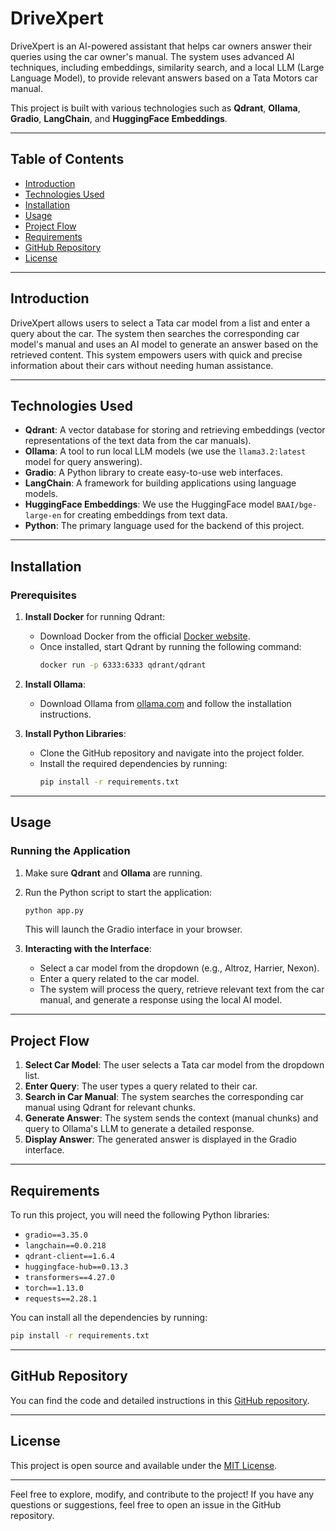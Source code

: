 # DriveXpert

DriveXpert is an AI-powered assistant that helps car owners answer their queries using the car owner's manual. The system uses advanced AI techniques, including embeddings, similarity search, and a local LLM (Large Language Model), to provide relevant answers based on a Tata Motors car manual.

This project is built with various technologies such as **Qdrant**, **Ollama**, **Gradio**, **LangChain**, and **HuggingFace Embeddings**.

---

## Table of Contents

- [Introduction](#introduction)
- [Technologies Used](#technologies-used)
- [Installation](#installation)
- [Usage](#usage)
- [Project Flow](#project-flow)
- [Requirements](#requirements)
- [GitHub Repository](#github-repository)
- [License](#license)

---

## Introduction

DriveXpert allows users to select a Tata car model from a list and enter a query about the car. The system then searches the corresponding car model's manual and uses an AI model to generate an answer based on the retrieved content. This system empowers users with quick and precise information about their cars without needing human assistance.

---

## Technologies Used

- **Qdrant**: A vector database for storing and retrieving embeddings (vector representations of the text data from the car manuals).
- **Ollama**: A tool to run local LLM models (we use the `llama3.2:latest` model for query answering).
- **Gradio**: A Python library to create easy-to-use web interfaces.
- **LangChain**: A framework for building applications using language models.
- **HuggingFace Embeddings**: We use the HuggingFace model `BAAI/bge-large-en` for creating embeddings from text data.
- **Python**: The primary language used for the backend of this project.

---

## Installation

### Prerequisites

1. **Install Docker** for running Qdrant:
   - Download Docker from the official [Docker website](https://www.docker.com/products/docker-desktop).
   - Once installed, start Qdrant by running the following command:
     ```bash
     docker run -p 6333:6333 qdrant/qdrant
     ```

2. **Install Ollama**:
   - Download Ollama from [ollama.com](https://ollama.com) and follow the installation instructions.

3. **Install Python Libraries**:
   - Clone the GitHub repository and navigate into the project folder.
   - Install the required dependencies by running:
     ```bash
     pip install -r requirements.txt
     ```

---

## Usage

### Running the Application

1. Make sure **Qdrant** and **Ollama** are running.
2. Run the Python script to start the application:
   ```bash
   python app.py
   ```

   This will launch the Gradio interface in your browser.

3. **Interacting with the Interface**:
   - Select a car model from the dropdown (e.g., Altroz, Harrier, Nexon).
   - Enter a query related to the car model.
   - The system will process the query, retrieve relevant text from the car manual, and generate a response using the local AI model.

---

## Project Flow

1. **Select Car Model**: The user selects a Tata car model from the dropdown list.
2. **Enter Query**: The user types a query related to their car.
3. **Search in Car Manual**: The system searches the corresponding car manual using Qdrant for relevant chunks.
4. **Generate Answer**: The system sends the context (manual chunks) and query to Ollama's LLM to generate a detailed response.
5. **Display Answer**: The generated answer is displayed in the Gradio interface.

---

## Requirements

To run this project, you will need the following Python libraries:

- `gradio==3.35.0`
- `langchain==0.0.218`
- `qdrant-client==1.6.4`
- `huggingface-hub==0.13.3`
- `transformers==4.27.0`
- `torch==1.13.0`
- `requests==2.28.1`

You can install all the dependencies by running:

```bash
pip install -r requirements.txt
```

---

## GitHub Repository

You can find the code and detailed instructions in this [GitHub repository]((https://github.com/balrajegorad/DriveXpert)).

---

## License

This project is open source and available under the [MIT License](LICENSE).

---

Feel free to explore, modify, and contribute to the project! If you have any questions or suggestions, feel free to open an issue in the GitHub repository.

